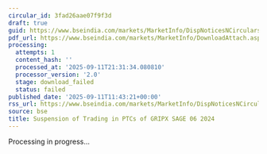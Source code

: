 ```yaml
---
circular_id: 3fad26aae07f9f3d
draft: true
guid: https://www.bseindia.com/markets/MarketInfo/DispNoticesNCirculars.aspx?Noticeid={9F1D8BA3-7471-4FDD-8960-416B656BCCF0}&noticeno=20250911-37&dt=09/11/2025&icount=37&totcount=91&flag=0
pdf_url: https://www.bseindia.com/markets/MarketInfo/DownloadAttach.aspx?id=20250911-37&attachedId=
processing:
  attempts: 1
  content_hash: ''
  processed_at: '2025-09-11T21:31:34.080810'
  processor_version: '2.0'
  stage: download_failed
  status: failed
published_date: '2025-09-11T11:43:21+00:00'
rss_url: https://www.bseindia.com/markets/MarketInfo/DispNoticesNCirculars.aspx?Noticeid={9F1D8BA3-7471-4FDD-8960-416B656BCCF0}&noticeno=20250911-37&dt=09/11/2025&icount=37&totcount=91&flag=0
source: bse
title: Suspension of Trading in PTCs of GRIPX SAGE 06 2024
---
```


Processing in progress...